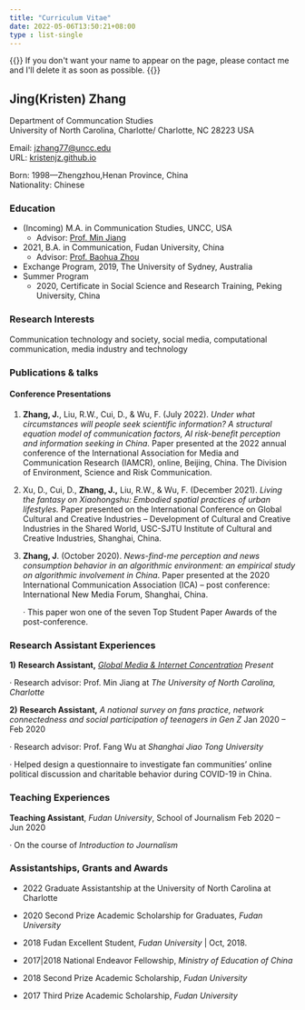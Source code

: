 ```yaml
---
title: "Curriculum Vitae"
date: 2022-05-06T13:50:21+08:00
type : list-single
---
```

{{<block class="note">}}
If you don't want your name to appear on the page, please contact me and I'll delete it as soon as possible.
{{<end>}}

## Jing(Kristen) Zhang

Department of Communcation Studies\
University of North Carolina, Charlotte/
Charlotte, NC 28223 USA

Email: jzhang77@uncc.edu\
URL: [kristenjz.github.io](https://kristenjz.github.io/)

Born: 1998—Zhengzhou,Henan Province, China\
Nationality: Chinese

### Education
- (Incoming) M.A.  in Communication Studies, UNCC, USA
  - Advisor: [Prof. Min Jiang](https://pages.charlotte.edu/min-jiang/) 
- 2021, B.A. in Communication, Fudan University, China
  - Advisor: [Prof. Baohua Zhou](https://fudan.academia.edu/BZhou)
- Exchange Program, 2019, The University of Sydney, Australia
- Summer Program
  - 2020, Certificate in Social Science and Research Training, Peking University, China

### Research Interests
Communication technology and society, social media, computational communication, media industry and technology

### Publications & talks
#### Conference Presentations
1. **Zhang, J.**, Liu, R.W., Cui, D., & Wu, F. (July 2022). *Under what circumstances will people seek scientific information? A structural equation model of communication factors, AI risk-benefit perception and information seeking in China*. Paper presented at the 2022 annual conference of the International Association for Media and Communication Research (IAMCR), online, Beijing, China. The Division of Environment, Science and Risk Communication.

2. Xu, D., Cui, D., **Zhang, J.,** Liu, R.W., & Wu, F. (December 2021). *Living the fantasy on Xiaohongshu: Embodied spatial practices of urban lifestyles.* Paper presented on the International Conference on Global Cultural and Creative Industries – Development of Cultural and Creative Industries in the Shared World, USC-SJTU Institute of Cultural and Creative Industries, Shanghai, China.

3. **Zhang, J**. (October 2020). *News-find-me perception and news consumption behavior in an algorithmic environment: an empirical study on algorithmic involvement in China*. Paper presented at the 2020 International Communication Association (ICA) – post conference: International New Media Forum, Shanghai, China. 

   ·    This paper won one of the seven Top Student Paper Awards of the post-conference.

### Research Assistant Experiences

**1)**  **Research Assistant,** [*Global Media & Internet Concentration*](https://carleton.ca/fpa/2021/sshrc-partnership-grant-global-media-and-internet-concentration-gmic-project/)         		*Present*

·    Research advisor: Prof. Min Jiang at *The University of North Carolina, Charlotte*

**2)**  **Research Assistant,** *A national survey on fans practice, network connectedness and social participation of teenagers in Gen Z*           							   Jan 2020 – Feb 2020

·   Research advisor: Prof. Fang Wu at *Shanghai Jiao Tong University*

·   Helped design a questionnaire to investigate fan communities’ online political discussion and charitable behavior during COVID-19 in China.

### Teaching Experiences

**Teaching Assistant**, *Fudan University*, School of Journalism        Feb 2020 – Jun 2020

·    On the course of *Introduction to Journalism*

### Assistantships, Grants and Awards

- 2022	   Graduate Assistantship at the University of North Carolina at Charlotte

- 2020       Second Prize Academic Scholarship for Graduates, *Fudan University*

- 2018       Fudan Excellent Student, *Fudan University* | Oct, 2018.

- 2017|2018  National Endeavor Fellowship, *Ministry of Education of China* 

- 2018  Second Prize Academic Scholarship, *Fudan University*

- 2017  Third Prize Academic Scholarship, *Fudan University*

